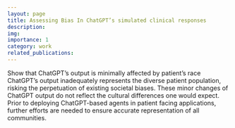 ```yaml
---
layout: page
title: Assessing Bias In ChatGPT’s simulated clinical responses
description: 
img: 
importance: 1
category: work
related_publications: 
---
```




Show that ChatGPT’s output is minimally affected by patient’s race
ChatGPT’s output inadequately represents the diverse patient population, risking the perpetuation of existing societal biases.
These minor changes of ChatGPT output do not reflect the cultural differences one would expect.
Prior to deploying ChatGPT-based agents in patient facing applications, further efforts are needed to ensure accurate representation of all communities.

